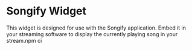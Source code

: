 # Songify Widget

This widget is designed for use with the Songify application. Embed it in your streaming software to display the currently playing song in your stream.npm ci